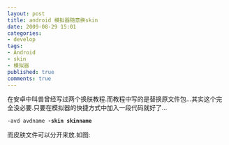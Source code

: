 ```yaml
---
layout: post
title: android 模拟器随意换skin
date: 2009-08-29 15:01
categories:
- develop
tags:
- Android
- skin
- 模拟器
published: true
comments: true
---
```

<p>在安卓中叫兽曾经写过两个换肤教程.而教程中写的是替换原文件包...其实这个完全没必要.只要在模拟器的快捷方式中加入一段代码就好了...</p>

<p><code>-avd avdname <strong>-skin skinname</strong></code></p>

<p>而皮肤文件可以分开来放.如图:
<!--more-->
<img src="http://farm4.static.flickr.com/3526/3867568428_87512e5968_m.jpg" alt="" />
<img src="http://farm3.static.flickr.com/2648/3867568132_22e6b70166_m.jpg" alt="" />
<img src="http://farm3.static.flickr.com/2567/3866771697_201b0e30de.jpg" alt="" /></p>

